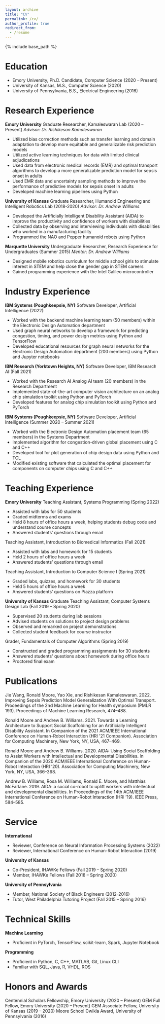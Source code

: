 ```yaml
---
layout: archive
title: "CV"
permalink: /cv/
author_profile: true
redirect_from:
  - /resume
---
```


{% include base_path %}

Education
======
* Emory University, Ph.D. Candidate, Computer Science (2020 – Present)
* University of Kansas, M.S., Computer Science (2020) 
* University of Pennsylvania, B.S., Electrical Engineering (2016)

Research Experience
======
**Emory University**
Graduate Researcher, Kamaleswaran Lab (2020 – Present)
*Advisor: Dr. Rishikesan Kamaleswaran*
* Utilized bias correction methods such as transfer learning and domain adaptation to develop more equitable and generalizable risk prediction models
* Utilized active learning techniques for data with limited clinical adjudications
* Used data from electronic medical records (EMR) and optimal transport algorithms to develop a more generalizable prediction model for sepsis onset in adults
* Used EMR data and uncertainty sampling methods to improve the performance of predictive models for sepsis onset in adults 
* Developed machine learning pipelines using Python

**University of Kansas**
Graduate Researcher, Humanoid Engineering and Intelligent Robotics Lab (2018-2020)
*Advisor: Dr. Andrew Williams*
* Developed the Artificially Intelligent Disability Assistant (AIDA) to improve the productivity and confidence of workers with disabilities
* Collected data by observing and interviewing individuals with disabilities who worked in a manufacturing facility
* Programmed the NAO and Pepper humanoid robots using Python

**Marquette University**
Undergraduate Researcher, Research Experience for Undergraduates (Summer 2015)
*Mentor: Dr. Andrew Williams*
* Designed mobile robotics curriculum for middle school girls to stimulate interest in STEM and help close the gender gap in STEM careers
* Gained programming experience with the Intel Galileo microcontroller

Industry Experience
======
**IBM Systems (Poughkeepsie, NY)**
Software Developer, Artificial Intelligence (2022)
* Worked with the backend machine learning team (50 members) within the Electronic Design Automation department
* Used graph neural networks to develop a framework for predicting congestion, timing, and power design metrics using Python and TensorFlow
* Developed educational resources for graph neural networks for the Electronic Design Automation department (200 members) using Python and Jupyter notebooks

**IBM Research (Yorktown Heights, NY)**
Software Developer, IBM Research AI (Fall 2021)
* Worked with the Research AI Analog AI team (20 members) in the Research Department
* Implemented state-of-the-art computer vision architecture on an analog chip simulation toolkit using Python and PyTorch
* Developed features for analog chip simulation toolkit using Python and PyTorch

**IBM Systems (Poughkeepsie, NY)**
Software Developer, Artificial Intelligence (Summer 2020 – Summer 2021)
* Worked with the Electronic Design Automation placement team (65 members) in the Systems Department
* Implemented algorithm for congestion-driven global placement using C and C++
* Developed tool for plot generation of chip design data using Python and TCL
* Modified existing software that calculated the optimal placement for components on computer chips using C and C++

Teaching Experience
======
**Emory University**
Teaching Assistant, Systems Programming (Spring 2022)
* Assisted with labs for 50 students
* Graded midterms and exams
* Held 8 hours of office hours a week, helping students debug code and understand course concepts
* Answered students’ questions through email

Teaching Assistant, Introduction to Biomedical Informatics (Fall 2021)
* Assisted with labs and homework for 15 students
* Held 2 hours of office hours a week
* Answered students’ questions through email

Teaching Assistant, Introduction to Computer Science I (Spring 2021)
* Graded labs, quizzes, and homework for 30 students
* Held 5 hours of office hours a week
* Answered students’ questions on Piazza platform

**University of Kansas**
Graduate Teaching Assistant, Computer Systems Design Lab (Fall 2019 – Spring 2020)
* Supervised 20 students during lab sessions
* Advised students on solutions to project design problems
* Observed and remarked on project demonstrations
* Collected student feedback for course instructor

Grader, Fundamentals of Computer Algorithms (Spring 2019)
* Constructed and graded programming assignments for 30 students
* Answered students' questions about homework during office hours
* Proctored final exam

Publications
======
Jie Wang, Ronald Moore, Yao Xie, and Rishikesan Kamaleswaran. 2022. Improving Sepsis Prediction Model Generalization With Optimal Transport. Proceedings of the 2nd Machine Learning for Health symposium (PMLR 193). Proceedings of Machine Learning Research, 474–488.

Ronald Moore and Andrew B. Williams. 2021. Towards a Learning Architecture to Support Social Scaffolding for an Artificially Intelligent Disability Assistant. In Companion of the 2021 ACM/IEEE International Conference on Human-Robot Interaction (HRI '21 Companion). Association for Computing Machinery, New York, NY, USA, 467–469.

Ronald Moore and Andrew B. Williams. 2020. AIDA: Using Social Scaffolding to Assist Workers with Intellectual and Developmental Disabilities. In Companion of the 2020 ACM/IEEE International Conference on Human-Robot Interaction (HRI ’20). Association for Computing Machinery, New York, NY, USA, 366–368.

Andrew B. Williams, Rosa M. Williams, Ronald E. Moore, and Matthias McFarlane. 2019. AIDA: a social co-robot to uplift workers with intellectual and developmental disabilities. In Proceedings of the 14th ACM/IEEE International Conference on Human-Robot Interaction (HRI ’19). IEEE Press, 584–585.

Service
======
**International**
* Reviewer, Conference on Neural Information Processing Systems (2022)
* Reviewer, International Conference on Human-Robot Interaction (2019)

**University of Kansas**
* Co-President, IHAWKe Fellows (Fall 2019 – Spring 2020)
* Member, IHAWKe Fellows (Fall 2018 – Spring 2020)

**University of Pennsylvania**
* Member, National Society of Black Engineers (2012-2016)
* Tutor, West Philadelphia Tutoring Project (Fall 2015 – Spring 2016)

Technical Skills
======
**Machine Learning**
* Proficient in PyTorch, TensorFlow, scikit-learn, Spark, Jupyter Notebook

**Programming**
* Proficient in Python, C, C++, MATLAB, Git, Linux CLI
* Familiar with SQL, Java, R, VHDL, ROS

Honors and Awards
======
Centennial Scholars Fellowship, Emory University (2020 – Present)
GEM Full Fellow, Emory University (2020 – Present)
GEM Associate Fellow, University of Kansas (2019 – 2020)
Moore School Cwikla Award, University of Pennsylvania (2016)

<!-- May add these sections back later on  -->
<!-- Publications
======
  <ul>{% for post in site.publications %}
    {% include archive-single-cv.html %}
  {% endfor %}</ul> -->
  
<!-- Talks
======
  <ul>{% for post in site.talks %}
    {% include archive-single-talk-cv.html %}
  {% endfor %}</ul>
  
Teaching
======
  <ul>{% for post in site.teaching %}
    {% include archive-single-cv.html %}
  {% endfor %}</ul> -->